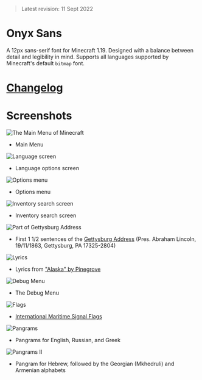 > Latest revision: 11 Sept 2022

# Onyx Sans
A 12px sans-serif font for Minecraft 1.19. Designed with a balance between detail and legibility in mind. Supports all languages supported by Minecraft's default `bitmap` font.

# [Changelog](changelog.md)


# Screenshots
![The Main Menu of Minecraft](/scr3/mainmenu.png?raw=true)
- Main Menu

![Language screen](/scr3/lang.png?raw=true)
- Language options screen

![Options menu](/scr3/opt.png?raw=true)
- Options menu

![Inventory search screen](/scr3/inv.png?raw=true)
- Inventory search screen

![Part of Gettysburg Address](/scr3/gettysburg.png?raw=true)
- First 1 1/2 sentences of the [Gettysburg Address](https://en.wikipedia.org/wiki/Gettysburg_Address) (Pres. Abraham Lincoln, 19/11/1863, Gettysburg, PA 17325-2804)

![Lyrics](/scr3/lyr.png?raw=true)
- Lyrics from ["Alaska" by Pinegrove](https://genius.com/Pinegrove-alaska-lyrics)

![Debug Menu](/scr3/debug.png?raw=true)
- The Debug Menu

![Flags](/scr3/flag.png?raw=true)
- [International Maritime Signal Flags](https://en.wikipedia.org/wiki/International_maritime_signal_flags)

![Pangrams](/scr3/eur.png?raw=true)
- Pangrams for English, Russian, and Greek

![Pangrams II](/scr3/heb.png?raw=true)
- Pangram for Hebrew, followed by the Georgian (Mkhedruli) and Armenian alphabets
